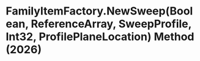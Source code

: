 # FamilyItemFactory.NewSweep(Boolean, ReferenceArray, SweepProfile, Int32, ProfilePlaneLocation) Method (2026)

﻿